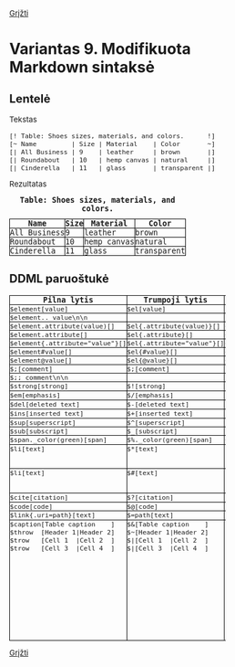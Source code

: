 <!-- markdownlint-disable MD011 MD033 -->
[Grįžti](index.md) <!-- markdownlint-disable-line MD041 -->

# Variantas 9. Modifikuota Markdown sintaksė

<style type='text/css'>
  img{border:none}

  * {box-sizing: border-box;}

  body, div, p, table {
    font-size:10pt;
   }

  table {border-collapse:collapse; margin:0; font-family: monospace;}
  table.small {width:50%;}
  td, th {border: 1px solid black; vertical-align:top; padding: 0; margin: 0;}
  td.pad {padding: 1em;}
  div {margin: 1em;}
  caption {font-weight: bold;}
  .fourcol td, .fourecol th {width:25%;}
  pre, code { margin: 0; padding: 0; font-family: monospace;}
  code { white-space: pre; display: block;}
</style>

## Lentelė

Tekstas

```text
[! Table: Shoes sizes, materials, and colors.      !]
[~ Name         | Size | Material    | Color       ~]
[| All Business | 9    | leather     | brown       |]
[| Roundabout   | 10   | hemp canvas | natural     |]
[| Cinderella   | 11   | glass       | transparent |]
```

Rezultatas

<table>
  <caption>Table: Shoes sizes, materials, and colors.</caption>
  <thead>
    <tr>
      <th>Name</th>
      <th>Size</th>
      <th>Material</th>
      <th>Color</th>
    </tr>
  </thead>
  <tbody>
    <tr>
      <td>All Business</td>
      <td>9   </td>
      <td>leather    </td>
      <td>brown      </td>
    </tr>
    <tr>
      <td>Roundabout  </td>
      <td>10  </td>
      <td>hemp canvas</td>
      <td>natural    </td>
    </tr>
    <tr>
      <td>Cinderella  </td>
      <td>11  </td>
      <td>glass      </td>
      <td>transparent</td>
    </tr>
  </tbody>
</table>

## DDML paruoštukė

<!--
<table>
  <tr><th>Pilna lytis</th><td><code>|$element[value]</code></td></tr>
  <tr><th>Trumpoji lytis</th><td><code>$[value]</code></td></tr>
  <tr><th>Trumpoji lytis 2</th><td></td></tr>
  <tr><th>HTML</th><td><code>&lt;element&gt;value&lt;/element&gt;</code></td></tr>
  <tr><th>Išvedimas</th><td></td></tr>
</table>

<table>
  <tr><th>Pilna lytis</th><td><code>$element.. value\n\n</code></td></tr>
  <tr><th>Trumpoji lytis</th><td></td></tr>
  <tr><th>Trumpoji lytis 2</th><td></td></tr>
  <tr><th>HTML</th><td><code>&lt;element&gt;value&lt;/element&gt;</code></td></tr>
  <tr><th>Išvedimas</th><td></td></tr>
</table>

<table>
  <tr><th>Pilna lytis</th><td><code>$element.attribute(value)[...]</code></td></tr>
  <tr><th>Trumpoji lytis</th><td><code>$el{.attribute(value)}[...]</code></td></tr>
  <tr><th>Trumpoji lytis 2</th><td><code>[el{.attribute(value)}...]</code></td></tr>
  <tr><th>HTML</th><td><code>&lt;element attribute="value"&gt;...&lt;/element&gt;</code></td></tr>
  <tr><th>Išvedimas</th><td></td></tr>
</table>

<table>
  <tr><th>Pilna lytis</th><td><code>$element.attribute</code></td></tr>
  <tr><th>Trumpoji lytis</th><td><code>${.attribute}</code></td></tr>
  <tr><th>Trumpoji lytis 2</th><td><code>{.attribute}</code></td></tr>
  <tr><th>HTML</th><td><code>&lt;element attribute="true"&gt;&lt;/element&gt;</code></td></tr>
  <tr><th>Išvedimas</th><td></td></tr>
</table>

<table>
  <tr><th>Pilna lytis</th><td><code>$element{.attribute="value"}</code></td></tr>
  <tr><th>Trumpoji lytis</th><td><code>${.attribute="value"}</code></td></tr>
  <tr><th>Trumpoji lytis 2</th><td><code>{.attribute="value"}</code></td></tr>
  <tr><th>HTML</th><td><code>&lt;element attribute="value"&gt;&lt;/element&gt;</code></td></tr>
  <tr><th>Išvedimas</th><td></td></tr>
</table>

<table>
  <tr><th>Pilna lytis</th><td><code>$element#value</code></td></tr>
  <tr><th>Trumpoji lytis</th><td><code>${#value}</code></td></tr>
  <tr><th>Trumpoji lytis 2</th><td><code>{#value}</code></td></tr>
  <tr><th>HTML</th><td><code>&lt;element id="value"&gt;&lt;/element&gt;</code></td></tr>
  <tr><th>Išvedimas</th><td></td></tr>
</table>

<table>
  <tr><th>Pilna lytis</th><td><code>$element:value</code></td></tr>
  <tr><th>Trumpoji lytis</th><td><code>${:value}</code></td></tr>
  <tr><th>Trumpoji lytis 2</th><td><code>{:value}</code></td></tr>
  <tr><th>HTML</th><td><code>&lt;element class="value"&gt;&lt;/element&gt;</code></td></tr>
  <tr><th>Išvedimas</th><td></td></tr>
</table>

<table>
  <tr><th>Pilna lytis</th><td><code>$strong[strong]</code></td></tr>
  <tr><th>Trumpoji lytis</th><td><code>$*[strong]</code></td></tr>
  <tr><th>Trumpoji lytis 2</th><td><code>[*strong*]</code></td></tr>
  <tr><th>HTML</th><td><code>&lt;strong&gt;strong&lt;/strong&gt;</code></td></tr>
  <tr><th>Išvedimas</th><td><strong>strong</strong></td></tr>
</table>

<table>
  <tr><th>Pilna lytis</th><td><code>$em[emphasis]</code></td></tr>
  <tr><th>Trumpoji lytis</th><td><code>$/[emphasis]</code></td></tr>
  <tr><th>Trumpoji lytis 2</th><td><code>[/emphasis/]</code></td></tr>
  <tr><th>HTML</th><td><code>&lt;em&gt;emphasis&lt;/em&gt;</code></td></tr>
  <tr><th>Išvedimas</th><td><em>emphasis</em></td></tr>
</table>

<table>
  <tr><th>Pilna lytis</th><td><code>$del[deleted text]</code></td></tr>
  <tr><th>Trumpoji lytis</th><td><code>$-[deleted text]</code></td></tr>
  <tr><th>Trumpoji lytis 2</th><td><code>[-deleted text-]</code></td></tr>
  <tr><th>HTML</th><td><code>&lt;del&gt;deleted text&lt;/del&gt;</code></td></tr>
  <tr><th>Išvedimas</th><td><del>deleted text</del></td></tr>
</table>

<table>
  <tr><th>Pilna lytis</th><td><code>$ins[inserted text]</code></td></tr>
  <tr><th>Trumpoji lytis</th><td><code>$+[inserted text]</code></td></tr>
  <tr><th>Trumpoji lytis 2</th><td><code>[+inserted text+]</code></td></tr>
  <tr><th>HTML</th><td><code>&lt;ins&gt;inserted text&lt;/ins&gt;</code></td></tr>
  <tr><th>Išvedimas</th><td><ins>inserted text</ins></td></tr>
</table>

<table>
  <tr><th>Pilna lytis</th><td><code>$sup[superscript]</code></td></tr>
  <tr><th>Trumpoji lytis</th><td><code>$^[superscript]</code></td></tr>
  <tr><th>Trumpoji lytis 2</th><td><code>[^superscript^]</code></td></tr>
  <tr><th>HTML</th><td><code>&lt;sup&gt;superscript&lt;/sup&gt;</code></td></tr>
  <tr><th>Išvedimas</th><td><sup>superscript</sup></td></tr>
</table>

<table>
  <tr><th>Pilna lytis</th><td><code>$sub[subscript]</code></td></tr>
  <tr><th>Trumpoji lytis</th><td><code>$_[subscript]</code></td></tr>
  <tr><th>Trumpoji lytis 2</th><td><code>[_subscript_]</code></td></tr>
  <tr><th>HTML</th><td><code>&lt;sub&gt;subscript&lt;/sub&gt;</code></td></tr>
  <tr><th>Išvedimas</th><td><sub>subscript</sub></td></tr>
</table>

<table>
  <tr><th>Pilna lytis</th><td><code>$cite[citation]</code></td></tr>
  <tr><th>Trumpoji lytis</th><td><code>$?[citation]</code></td></tr>
  <tr><th>Trumpoji lytis 2</th><td><code>[?citation?]</code></td></tr>
  <tr><th>HTML</th><td><code>&lt;cite&gt;citation&lt;/cite&gt;</code></td></tr>
  <tr><th>Išvedimas</th><td><cite>citation</cite></td></tr>
</table>

<table>
  <tr><th>Pilna lytis</th><td><code>$span.color(green)[span]</code></td></tr>
  <tr><th>Trumpoji lytis</th><td><code>$%.color(green)[span]</code></td></tr>
  <tr><th>Trumpoji lytis 2</th><td><code>{.color(green)}[%span%]</code></td></tr>
  <tr><th>HTML</th><td><code>&lt;span style="color:green;"&gt;span&lt;/span&gt;</code></td></tr>
  <tr><th>Išvedimas</th><td><span style="color:green;">span</span></td></tr>
</table>

<table>
  <tr><th>Pilna lytis</th><td><code>$code[code]</code></td></tr>
  <tr><th>Trumpoji lytis</th><td><code>$@[code]</code></td></tr>
  <tr><th>Trumpoji lytis 2</th><td><code>[@code@]</code></td></tr>
  <tr><th>HTML</th><td><code>&lt;code&gt;code&lt;/code&gt;</code></td></tr>
  <tr><th>Išvedimas</th><td><code>code</code></td></tr>
</table>

<table>
  <tr><th>Pilna lytis</th><td><code>$link{.uri=path}[text]</code></td></tr>
  <tr><th>Trumpoji lytis</th><td><code>$=path[text]</code></td></tr>
  <tr><th>Trumpoji lytis 2</th><td><code>[[path|text]]</code></td></tr>
  <tr><th>HTML</th><td><code>&lt;a href="path"&gt;text&lt;/a&gt;</code></td></tr>
  <tr><th>Išvedimas</th><td><a href="path">text</a></td></tr>
</table>

<table>
  <tr>
    <th>Pilna lytis</th>
    <td><code>$caption[ Table caption       ]<br/>$hrow   [ Header 1 | Header 2 ]<br/>$row    [ Cell 1   | Cell 2   ]<br/>$row    [ Cell 3   | Cell 4   ]</code></td>
  </tr>
  <tr>
    <th>Trumpoji lytis</th>
    <td><code>$![ Table caption       ]<br/>$~[ Header 1 | Header 2 ]<br/>$|[ Cell 1   | Cell 2   ]<br/>$|[ Cell 3   | Cell 4   ]</code></td>
  </tr>
  <tr>
    <th>Trumpoji lytis 2</th>
    <td><code>[! Table caption       !]<br />[~ Header 1 | Header 2 ~]<br />[| Cell 1   | Cell 2   |]<br />[| Cell 3   | Cell 4   |]</code></td>
  </tr>
  <tr>
    <th>HTML</th>
    <td><code>&lt;table&gt;
&lt;caption&gt;Table caption&lt;/caption&gt;
&lt;tr&gt;
  &lt;th&gt;Header 1&lt;/th&gt;
  &lt;th&gt;Header 2&lt;/th&gt;
&lt;/tr&gt;
&lt;tr&gt;
  &lt;td&gt;Cell 1&lt;/td&gt;
  &lt;td&gt;Cell 2&lt;/td&gt;
&lt;/tr&gt;
&lt;tr&gt;
  &lt;td&gt;Cell 3&lt;/td&gt;
  &lt;td&gt;Cell 4&lt;/td&gt;
&lt;/tr&gt;
&lt;/table&gt;</code>
    </td>
  </tr>
  <tr>
    <th>Išvedimas</th>
    <td>
      <table style="border-width: 0"><caption>Table caption</caption>
        <tr><th>Header 1</th><th>Header 2</th></tr>
        <tr><td>Cell 1</td><td>Cell 2</td></tr>
        <tr><td>Cell 3</td><td>Cell 4</td></tr>
      </table>
    </td>
  </tr>
</table>
-->

<table>
  <thead>
    <tr>
      <th>Pilna lytis</th>
      <th>Trumpoji lytis</th>
      <th>Trumpoji lytis 2</th>
      <th>HTML</th>
      <th>Išvedimas</th>
    </tr>
  </thead>
  <tbody>
    <tr>
      <td><code>$element[value]</code></td>
      <td><code>$el[value]</code></td>
      <td><code>[el value el]</code></td>
      <td><code>&lt;element&gt;value&lt;/element&gt;</code></td>
      <td></td>
    </tr>
    <tr>
      <td><code>$element.. value\n\n</code></td>
      <td></td>
      <td></td>
      <td><code>&lt;element&gt;value&lt;/element&gt;</code></td>
      <td></td>
    </tr>
    <tr>
      <td><code>$element.attribute(value)[]</code></td>
      <td><code>$el{.attribute(value)}[]</code></td>
      <td><code>{.attribute(value)}[el el]</code></td>
      <td><code>&lt;element attribute="value"&gt;&lt;/element&gt;</code></td>
      <td></td>
    </tr>
    <tr>
      <td><code>$element.attribute[]</code></td>
      <td><code>$el{.attribute}[]</code></td>
      <td><code>{.attribute}[el el]</code></td>
      <td><code>&lt;element attribute="true"&gt;&lt;/element&gt;</code></td>
      <td></td>
    </tr>
    <tr>
      <td><code>$element{.attribute="value"}[]</code></td>
      <td><code>$el{.attribute="value"}[]</code></td>
      <td><code>{.attribute="value"}[el el]</code></td>
      <td><code>&lt;element attribute="value"&gt;&lt;/element&gt;</code></td>
      <td></td>
    </tr>
    <tr>
      <td><code>$element#value[]</code></td>
      <td><code>$el{#value}[]</code></td>
      <td><code>{#value}[el el]</code></td>
      <td><code>&lt;element id="value"&gt;&lt;/element&gt;</code></td>
      <td></td>
    </tr>
    <tr>
      <td><code>$element@value[]</code></td>
      <td><code>$el{@value}[]</code></td>
      <td><code>{@value}[el el]</code></td>
      <td><code>&lt;element class="value"&gt;&lt;/element&gt;</code></td>
      <td></td>
    </tr>
    <tr>
      <td><code>$;[comment]</code></td>
      <td><code>$;[comment]</code></td>
      <td><code>[;comment;]</code></td>
      <td><code>&lt;!-- comment --&gt;</code></td>
      <td><!-- comment --></td>
    </tr>
    <tr>
      <td><code>$;; comment\n\n</code></td>
      <td></td>
      <td></td>
      <td><code>&lt;!-- comment --&gt;</code></td>
      <td><!-- comment --></td>
    </tr>    <tr>
      <td><code>$strong[strong]</code></td>
      <td><code>$![strong]</code></td>
      <td><code>[!strong!]</code></td>
      <td><code>&lt;strong&gt;strong&lt;/strong&gt;</code></td>
      <td><strong>strong</strong></td>
    </tr>
    <tr>
      <td><code>$em[emphasis]</code></td>
      <td><code>$/[emphasis]</code></td>
      <td><code>[/emphasis/]</code></td>
      <td><code>&lt;em&gt;emphasis&lt;/em&gt;</code></td>
      <td><em>emphasis</em></td>
    </tr>
    <tr>
      <td><code>$del[deleted text]</code></td>
      <td><code>$-[deleted text]</code></td>
      <td><code>[-deleted text-]</code></td>
      <td><code>&lt;del&gt;deleted text&lt;/del&gt;</code></td>
      <td><del>deleted text</del></td>
    </tr>
    <tr>
      <td><code>$ins[inserted text]</code></td>
      <td><code>$+[inserted text]</code></td>
      <td><code>[+inserted text+]</code></td>
      <td><code>&lt;ins&gt;inserted text&lt;/ins&gt;</code></td>
      <td><ins>inserted text</ins></td>
    </tr>
    <tr>
      <td><code>$sup[superscript]</code></td>
      <td><code>$^[superscript]</code></td>
      <td><code>[^superscript^]</code></td>
      <td><code>&lt;sup&gt;superscript&lt;/sup&gt;</code></td>
      <td><sup>superscript</sup></td>
    </tr>
    <tr>
      <td><code>$sub[subscript]</code></td>
      <td><code>$_[subscript]</code></td>
      <td><code>[_subscript_]</code></td>
      <td><code>&lt;sub&gt;subscript&lt;/sub&gt;</code></td>
      <td><sub>subscript</sub></td>
    </tr>
    <tr>
      <td><code>$span._color(green)[span]</code></td>
      <td><code>$%._color(green)[span]</code></td>
      <td><code>{._color(green)}[%span%]</code></td>
      <td><code>&lt;span style="color:green;"&gt;span&lt;/span&gt;</code></td>
      <td><span style="color:green;">span</span></td>
    </tr>
    <tr>
      <td><code>$li[text]</code></td>
      <td><code>$*[text]</code></td>
      <td><code>[*text*]</code></td>
      <td><code>&lt;li&gt;text&lt;/li&gt;</code></td>
      <td><ul><li>text</li></ul></td>
    </tr>
    <tr>
      <td><code>$li[text]</code></td>
      <td><code>$#[text]</code></td>
      <td><code>[#text#]</code></td>
      <td><code>&lt;li&gt;text&lt;/li&gt;</code></td>
      <td><ol><li>text</li></ol></td>
    </tr>
    <tr>
      <td><code>$cite[citation]</code></td>
      <td><code>$?[citation]</code></td>
      <td><code>[?citation?]</code></td>
      <td><code>&lt;cite&gt;citation&lt;/cite&gt;</code></td>
      <td><cite>citation</cite></td>
    </tr>
    <tr>
      <td><code>$code[code]</code></td>
      <td><code>$@[code]</code></td>
      <td><code>[@code@]</code></td>
      <td><code>&lt;code&gt;code&lt;/code&gt;</code></td>
      <td><code>code</code></td>
    </tr>
    <tr>
      <td><code>$link{.uri=path}[text]</code></td>
      <td><code>$=path[text]</code></td>
      <td><code>[[path|text]]</code></td>
      <td><code>&lt;a href="path"&gt;text&lt;/a&gt;</code></td>
      <td><a href="path">text</a></td>
    </tr>
    <tr>
      <td><code>$caption[Table caption    ]
$throw  [Header 1|Header 2]
$trow   [Cell 1  |Cell 2  ]
$trow   [Cell 3  |Cell 4  ]</code></td>
      <td><code>$&[Table caption    ]
$~[Header 1|Header 2]
$|[Cell 1  |Cell 2  ]
$|[Cell 3  |Cell 4  ]</code></td>
      <td><code>[& Table caption       &]
[~ Header 1 | Header 2 ~]
[| Cell 1   | Cell 2   |]
[| Cell 3   | Cell 4   |]</code></td>
      <td><code>&lt;table&gt;
  &lt;caption&gt;Table caption&lt;/caption&gt;
  &lt;tr&gt;
    &lt;th&gt;Header&nbsp;1&lt;/th&gt;
    &lt;th&gt;Header&nbsp;2&lt;/th&gt;
  &lt;/tr&gt;
  &lt;tr&gt;
    &lt;td&gt;Cell&nbsp;1&lt;/td&gt;
    &lt;td&gt;Cell&nbsp;2&lt;/td&gt;
  &lt;/tr&gt;
  &lt;tr&gt;
    &lt;td&gt;Cell&nbsp;3&lt;/td&gt;
    &lt;td&gt;Cell&nbsp;4&lt;/td&gt;
  &lt;/tr&gt;
&lt;/table&gt;</code>
      </td>
      <td>
        <table style="border-width: 0"><caption>Table caption</caption>
          <tr><th>Header&nbsp;1</th><th>Header&nbsp;2</th></tr>
          <tr><td>Cell 1</td><td>Cell 2</td></tr>
          <tr><td>Cell 3</td><td>Cell 4</td></tr>
        </table>
      </td>
    </tr>
  </tbody>
</table>

[Grįžti](index.md)
